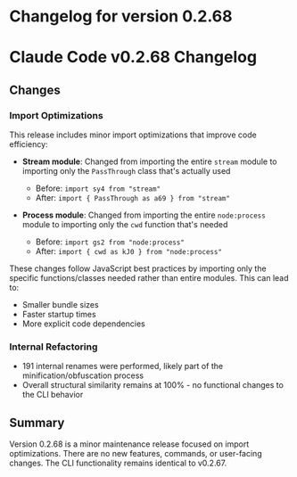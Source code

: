 # Changelog for version 0.2.68

# Claude Code v0.2.68 Changelog

## Changes

### Import Optimizations

This release includes minor import optimizations that improve code efficiency:

- **Stream module**: Changed from importing the entire `stream` module to importing only the `PassThrough` class that's actually used
  - Before: `import sy4 from "stream"`
  - After: `import { PassThrough as a69 } from "stream"`

- **Process module**: Changed from importing the entire `node:process` module to importing only the `cwd` function that's needed
  - Before: `import gs2 from "node:process"`  
  - After: `import { cwd as kJ0 } from "node:process"`

These changes follow JavaScript best practices by importing only the specific functions/classes needed rather than entire modules. This can lead to:
- Smaller bundle sizes
- Faster startup times
- More explicit code dependencies

### Internal Refactoring

- 191 internal renames were performed, likely part of the minification/obfuscation process
- Overall structural similarity remains at 100% - no functional changes to the CLI behavior

## Summary

Version 0.2.68 is a minor maintenance release focused on import optimizations. There are no new features, commands, or user-facing changes. The CLI functionality remains identical to v0.2.67.
